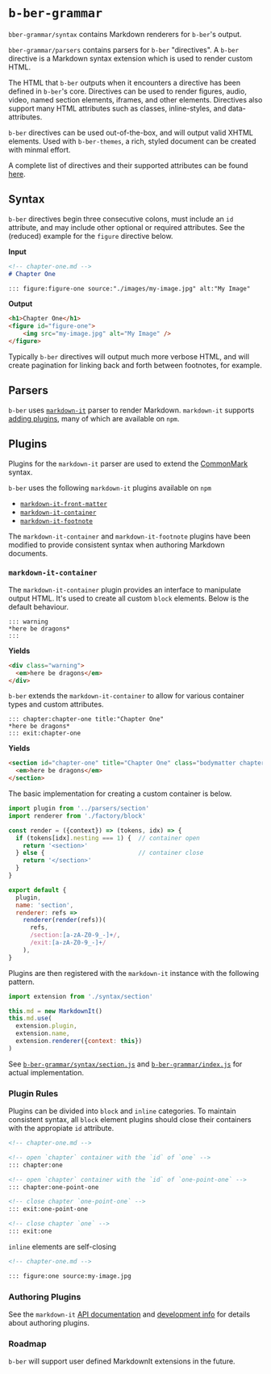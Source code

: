 # `b-ber-grammar`

`bber-grammar/syntax` contains Markdown renderers for `b-ber`'s output.

`bber-grammar/parsers` contains parsers for `b-ber` "directives". A `b-ber` directive is a Markdown syntax extension which is used to render custom HTML. 

The HTML that `b-ber` outputs when it encounters a directive has been defined in `b-ber`'s core. Directives can be used to render figures, audio, video, named section elements, iframes, and other elements. Directives also support many HTML attributes such as classes, inline-styles, and data-attributes.

`b-ber` directives can be used out-of-the-box, and will output valid XHTML elements. Used with `b-ber-themes`, a rich, styled document can be created with minmal effort.

A complete list of directives and their supported attributes can be found [here](https://github.com/triplecanopy/b-ber/wiki/all-directives).


## Syntax

`b-ber` directives begin three consecutive colons, must include an `id` attribute, and may include other optional or required attributes. See the (reduced) example for the `figure` directive below.

**Input**

```md
<!-- chapter-one.md -->
# Chapter One

::: figure:figure-one source:"./images/my-image.jpg" alt:"My Image"
```

**Output**
```html
<h1>Chapter One</h1>
<figure id="figure-one">
    <img src="my-image.jpg" alt="My Image" />
</figure>
```

Typically `b-ber` directives will output much more verbose HTML, and will create pagination for linking back and forth between footnotes, for example.

## Parsers

`b-ber` uses [`markdown-it`](https://github.com/markdown-it/markdown-it) parser to render Markdown. `markdown-it` supports [adding plugins](https://github.com/markdown-it/markdown-it#plugins-load), many of which are available on `npm`.


## Plugins

Plugins for the `markdown-it` parser are used to extend the [CommonMark](http://commonmark.org/) syntax.

`b-ber` uses the following `markdown-it` plugins available on `npm`

- [`markdown-it-front-matter`](https://www.npmjs.com/package/markdown-it-front-matter)
- [`markdown-it-container`](https://www.npmjs.com/package/markdown-it-container)
- [`markdown-it-footnote`](https://github.com//markdown-it/markdown-it-footnote)

The `markdown-it-container` and `markdown-it-footnote` plugins have been modified to provide consistent syntax when authoring Markdown documents.

### `markdown-it-container`

The `markdown-it-container` plugin provides an interface to manipulate output HTML. It's used to create all custom `block` elements. Below is the default behaviour.

```
::: warning
*here be dragons*
:::
```

**Yields**

```html
<div class="warning">
  <em>here be dragons</em>
</div>
```

`b-ber` extends the `markdown-it-container` to allow for various container types and custom attributes.

```
::: chapter:chapter-one title:"Chapter One"
*here be dragons*
::: exit:chapter-one
```

**Yields**

```html
<section id="chapter-one" title="Chapter One" class="bodymatter chapter" epub:type="bodymatter chapter">
  <em>here be dragons</em>
</section>
```

The basic implementation for creating a custom container is below.

```js
import plugin from '../parsers/section'
import renderer from './factory/block'

const render = ({context}) => (tokens, idx) => {
  if (tokens[idx].nesting === 1) {  // container open
    return '<section>'
  } else {                          // container close
    return '</section>'
  }
}

export default {
  plugin,
  name: 'section',
  renderer: refs =>
    renderer(render(refs))(
      refs,
      /section:[a-zA-Z0-9_-]+/,
      /exit:[a-zA-Z0-9_-]+/
    ),
}
```

Plugins are then registered with the `markdown-it` instance with the following pattern.

```js
import extension from './syntax/section'

this.md = new MarkdownIt()
this.md.use(
  extension.plugin,
  extension.name,
  extension.renderer({context: this})
)
```

See [`b-ber-grammar/syntax/section.js`](https://github.com/triplecanopy/b-ber/blob/master/packages/b-ber-grammar/src/syntax/section.js) and [`b-ber-grammar/index.js`](https://github.com/triplecanopy/b-ber/blob/master/packages/b-ber-grammar/src/index.js) for actual implementation.

### Plugin Rules

Plugins can be divided into `block` and `inline` categories. To maintain consistent syntax, all `block` element plugins should close their containers with the appropiate `id` attribute.

```html
<!-- chapter-one.md -->

<!-- open `chapter` container with the `id` of `one` -->
::: chapter:one

<!-- open `chapter` container with the `id` of `one-point-one` -->
::: chapter:one-point-one

<!-- close chapter `one-point-one` -->
::: exit:one-point-one

<!-- close chapter `one` -->
::: exit:one
```

`inline` elements are self-closing

```html
<!-- chapter-one.md -->

::: figure:one source:my-image.jpg
```

### Authoring Plugins

See the `markdown-it` [API documentation](https://markdown-it.github.io/markdown-it/) and [development info](https://github.com/markdown-it/markdown-it/tree/master/docs) for details about authoring plugins.

### Roadmap

`b-ber` will support user defined MarkdownIt extensions in the future.

